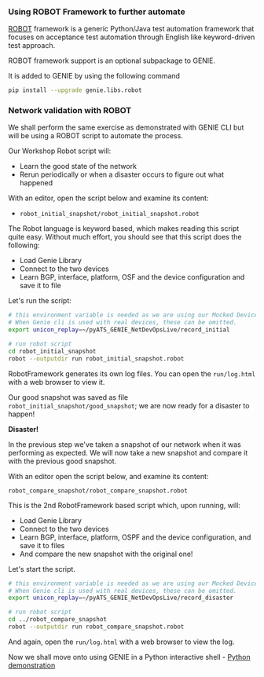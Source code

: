 ### Using ROBOT Framework to further automate

[ROBOT](https://robotframework.org/) framework is a generic Python/Java test automation framework that focuses on acceptance test automation through English like keyword-driven test approach.

ROBOT framework support is an optional subpackage to GENIE.

It is added to GENIE by using the following command

```bash
pip install --upgrade genie.libs.robot
```



### Network validation with ROBOT

We shall perform the same exercise as demonstrated with GENIE CLI but will be using a ROBOT script to automate the process.

Our Workshop Robot script will:

- Learn the good state of the network
- Rerun periodically or when a disaster occurs to figure out what happened

With an editor, open the script below and examine its content:

- `robot_initial_snapshot/robot_initial_snapshot.robot`

The Robot language is keyword based, which makes reading this script quite easy. Without much effort, you should see that this script does the following:

- Load Genie Library
- Connect to the two devices
- Learn BGP, interface, platform, OSF and the device configuration and save it to file

Let's run the script:

```bash
# this environment variable is needed as we are using our Mocked Device.
# When Genie cli is used with real devices, these can be omitted.
export unicon_replay=~/pyATS_GENIE_NetDevOpsLive/record_initial

# run robot script
cd robot_initial_snapshot
robot --outputdir run robot_initial_snapshot.robot
```

RobotFramework generates its own log files. You can open the `run/log.html` with a web browser to view it.

Our good snapshot was saved as file `robot_initial_snapshot/good_snapshot`; we are now ready for a disaster to happen!

**Disaster!**

In the previous step we've taken a snapshot of our network when it was performing as expected. We will now take a new snapshot and compare it with the previous good snapshot.

With an editor open the script below, and examine its content:

```
robot_compare_snapshot/robot_compare_snapshot.robot
```

This is the 2nd RobotFramework based script which, upon running, will:

- Load Genie Library
- Connect to the two devices
- Learn BGP, interface, platform, OSPF and the device configuration, and save it to files
- And compare the new snapshot with the original one!

Let's start the script.

```bash
# this environment variable is needed as we are using our Mocked Device.
# When Genie cli is used with real devices, these can be omitted.
export unicon_replay=~/pyATS_GENIE_NetDevOpsLive/record_disaster

# run robot script
cd ../robot_compare_snapshot
robot --outputdir run robot_compare_snapshot.robot
```

And again, open the `run/log.html` with a web browser to view the log.

Now we shall move onto using GENIE in a Python interactive shell - [Python demonstration](python.md)
